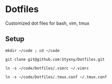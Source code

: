 # Dotfiles
Customized dot files for bash, vim, tmux


## Setup

    mkdir ~/code ; cd ~/code
    
    git clone git@github.com:Styxny/Dotfiles.git

    ln -s ~/code/Dotfiles/.vimrc ~/.vimrc

    ln -s ~/code/Dotfiles/.tmux.conf ~/.tmux.conf
